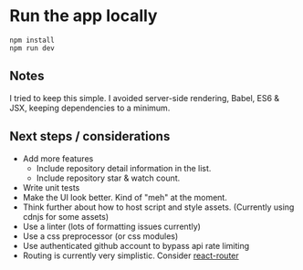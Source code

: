 # Run the app locally

    npm install
    npm run dev
    
## Notes

I tried to keep this simple. I avoided server-side rendering, Babel, ES6 & JSX, keeping dependencies to a minimum.

## Next steps / considerations

 - Add more features
    - Include repository detail information in the list.
    - Include repository star & watch count.
 - Write unit tests
 - Make the UI look better. Kind of "meh" at the moment.
 - Think further about how to host script and style assets. (Currently using cdnjs for some assets)
 - Use a linter (lots of formatting issues currently)
 - Use a css preprocessor (or css modules)
 - Use authenticated github account to bypass api rate limiting
 - Routing is currently very simplistic. Consider [react-router](https://github.com/reactjs/react-router)
